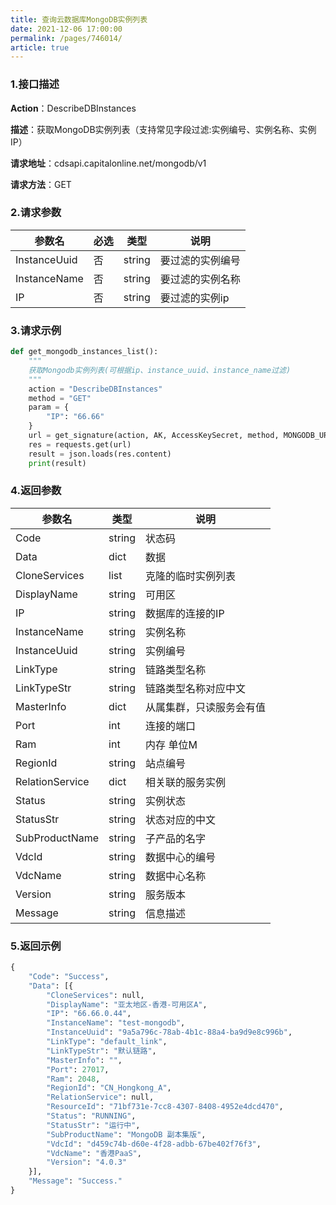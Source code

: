 ```yaml
---
title: 查询云数据库MongoDB实例列表
date: 2021-12-06 17:00:00
permalink: /pages/746014/
article: true
---
```



### 1.接口描述

**Action**：DescribeDBInstances

**描述**：获取MongoDB实例列表（支持常见字段过滤:实例编号、实例名称、实例IP）

**请求地址**：cdsapi.capitalonline.net/mongodb/v1

**请求方法**：GET

### 2.请求参数

| 参数名       | 必选 | 类型   | 说明             |
| ------------ | ---- | ------ | ---------------- |
| InstanceUuid | 否   | string | 要过滤的实例编号 |
| InstanceName | 否   | string | 要过滤的实例名称 |
| IP           | 否   | string | 要过滤的实例ip   |

### 3.请求示例

```python
def get_mongodb_instances_list():
    """
    获取Mongodb实例列表(可根据ip、instance_uuid、instance_name过滤)
    """
    action = "DescribeDBInstances"
    method = "GET"
    param = {
        "IP": "66.66"  
    }
    url = get_signature(action, AK, AccessKeySecret, method, MONGODB_URL, param)
    res = requests.get(url)
    result = json.loads(res.content)
    print(result)
```

### 4.返回参数

| 参数名          | 类型   | 说明                     |
| --------------- | ------ | ------------------------ |
| Code            | string | 状态码                   |
| Data            | dict   | 数据                     |
| CloneServices   | list   | 克隆的临时实例列表       |
| DisplayName     | string | 可用区                   |
| IP              | string | 数据库的连接的IP         |
| InstanceName    | string | 实例名称                 |
| InstanceUuid    | string | 实例编号                 |
| LinkType        | string | 链路类型名称             |
| LinkTypeStr     | string | 链路类型名称对应中文     |
| MasterInfo      | dict   | 从属集群，只读服务会有值 |
| Port            | int    | 连接的端口               |
| Ram             | int    | 内存 单位M               |
| RegionId        | string | 站点编号                 |
| RelationService | dict   | 相关联的服务实例         |
| Status          | string | 实例状态                 |
| StatusStr       | string | 状态对应的中文           |
| SubProductName  | string | 子产品的名字             |
| VdcId           | string | 数据中心的编号           |
| VdcName         | string | 数据中心名称             |
| Version         | string | 服务版本                 |
| Message         | string | 信息描述                 |

### 5.返回示例

```python
{
    "Code": "Success",
    "Data": [{
        "CloneServices": null,
        "DisplayName": "亚太地区-香港-可用区A",
        "IP": "66.66.0.44",
        "InstanceName": "test-mongodb",
        "InstanceUuid": "9a5a796c-78ab-4b1c-88a4-ba9d9e8c996b",
        "LinkType": "default_link",
        "LinkTypeStr": "默认链路",
        "MasterInfo": "",
        "Port": 27017,
        "Ram": 2048,
        "RegionId": "CN_Hongkong_A",
        "RelationService": null,
        "ResourceId": "71bf731e-7cc8-4307-8408-4952e4dcd470",
        "Status": "RUNNING",
        "StatusStr": "运行中",
        "SubProductName": "MongoDB 副本集版",
        "VdcId": "d459c74b-d60e-4f28-adbb-67be402f76f3",
        "VdcName": "香港PaaS",
        "Version": "4.0.3"
    }],
    "Message": "Success."
}
```

